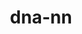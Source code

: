 ---
title: dna-nn
link: https://github.com/solislemuslab/dna-nn
desc: This research project uses a machine learning approach on bacterial DNA sequences to predict antibiotic resistance.
skill: Biopython, Pandas, scikit-learn
order: 2
---